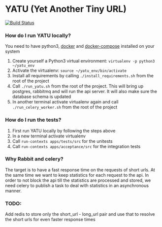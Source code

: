 # YATU (Yet Another Tiny URL)

[![Build Status](https://travis-ci.org/ekiourk/yatu.svg?branch=master)](https://travis-ci.org/ekiourk/yatu)

### How do I run YATU locally?

You need to have python3, [docker](https://docs.docker.com/installation/) and [docker-compose](https://docs.docker.com/compose/install/) installed on your system


1. Create yourself a Python3 virtual environment: `virtualenv -p python3 ~/yatu_env`
2. Activate the virtualenv: `source ~/yatu_env/bin/activate`
3. Install all requirements by calling `./install_requirements.sh` from the root of the project
4. Call `./run_yatu.sh` from the root of the project. This will bring up postgres, rabbitmq and will run the api server. It will also make sure the database schema is updated
5. In another terminal activate virtualenv again and call `./run_celery_worker.sh` from the root of the project

### How do I run the tests?

1. First run YATU locally by following the steps above
2. In a new terminal activate virtualenv
3. Call `run-contexts apps/tests/src` for the unitests
4. Call `run-contexts apps/acceptance/src` for the integration tests

### Why Rabbit and celery?

The target is to have a fast response time on the requests of short urls. At the same time we want to keep statistics for each request to the api. In order to not block the api till the statistics are processed and stored, we need celery to publish a task to deal with statistics in an asynchronous manner.

### TODO:

Add redis to store only the short_url - long_url pair and use that to resolve the short urls for even faster response times 